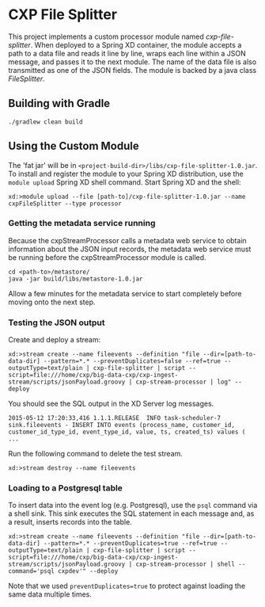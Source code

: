 CXP File Splitter
=================

This project implements a custom processor module named *cxp-file-splitter*. When deployed to a Spring XD container,
the module accepts a path to a data file and reads it line by line, wraps each line within a JSON message, and passes
it to the next module. The name of the data file is also transmitted as one of the JSON fields. The module is backed
by a java class *FileSplitter*.

## Building with Gradle

    ./gradlew clean build

## Using the Custom Module

The 'fat jar' will be in `<project-build-dir>/libs/cxp-file-splitter-1.0.jar`. To install and register the module to
your Spring XD distribution, use the `module upload` Spring XD shell command. Start Spring XD and the shell:

    xd:>module upload --file [path-to]/cxp-file-splitter-1.0.jar --name cxpFileSplitter --type processor

### Getting the metadata service running

Because the cxpStreamProcessor calls a metadata web service to obtain information about the JSON input records, the
metadata web service must be running before the cxpStreamProcessor module is called.

    cd <path-to>/metastore/
    java -jar build/libs/metastore-1.0.jar

Allow a few minutes for the metadata service to start completely before moving onto the next step.

### Testing the JSON output

Create and deploy a stream:

    xd:>stream create --name fileevents --definition "file --dir=[path-to-data-dir] --pattern=*.* --preventDuplicates=false --ref=true --outputType=text/plain | cxp-file-splitter | script --script=file:///home/cxp/big-data-cxp/cxp-ingest-stream/scripts/jsonPayload.groovy | cxp-stream-processor | log" --deploy

You should see the SQL output in the XD Server log messages.

    2015-05-12 17:20:33,416 1.1.1.RELEASE  INFO task-scheduler-7 sink.fileevents - INSERT INTO events (process_name, customer_id, customer_id_type_id, event_type_id, value, ts, created_ts) values ( ...

Run the following command to delete the test stream.

    xd:>stream destroy --name fileevents

### Loading to a Postgresql table

To insert data into the event log (e.g. Postgresql), use the `psql` command via a shell sink. This sink executes the
SQL statement in each message and, as a result, inserts records into the table.
	
	xd:>stream create --name fileevents --definition "file --dir=[path-to-data-dir] --pattern=*.* --preventDuplicates=true --ref=true --outputType=text/plain | cxp-file-splitter | script --script=file:///home/cxp/big-data-cxp/cxp-ingest-stream/scripts/jsonPayload.groovy | cxp-stream-processor | shell --command='psql cxpdev'" --deploy

Note that we used `preventDuplicates=true` to protect against loading the same data multiple times.
